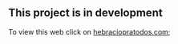 ## This project is in development

To view this web click on [hebraciopratodos.com](https://gibify.me/);
